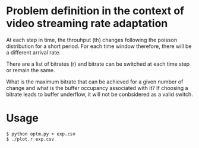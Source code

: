 # Problem definition in the context of video streaming rate adaptation

At each step in time, the throuhput (th) changes following the poisson distribution for a short period.
For each time window therefore, there will be a different arrival rate.

There are a list of bitrates (r) and bitrate can be switched at each time step or remain the same.

What is the maximum bitrate that can be achieved for a given number of change and what is the buffer occupancy associated with it?
If choosing a bitrate leads to buffer underflow, it will not be conbsidered as a valid switch. 

# Usage

    $ python optm.py > exp.csv
    $ ./plot.r exp.csv
